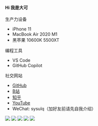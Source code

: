 #### Hi 我是大可

生产力设备
- iPhone 11
- MacBook Air 2020 M1
- 黑苹果 10600K 5500XT

编程工具
- VS Code
- GitHub Copilot

社交网站
- [GitHub](https://github.com/hnlq715)
- [B站](https://space.bilibili.com/492204464)
- [知乎](https://www.zhihu.com/people/muziqi)
- [YouTube](https://www.youtube.com/channel/UCiyA38C1c2PqSlRTfYDlWzw)
- WeChat: sysulq（加好友前请先自我介绍）

![](https://github-profile-summary-cards.vercel.app/api/cards/profile-details?username=hnlq715&theme=github)
![](https://github-profile-summary-cards.vercel.app/api/cards/repos-per-language?username=hnlq715&theme=github)
![](https://github-profile-summary-cards.vercel.app/api/cards/most-commit-language?username=hnlq715&theme=github)
![](https://github-profile-summary-cards.vercel.app/api/cards/stats?username=hnlq715&theme=github)
![](https://github-profile-summary-cards.vercel.app/api/cards/productive-time?username=hnlq715&theme=github&utcOffset=8)
